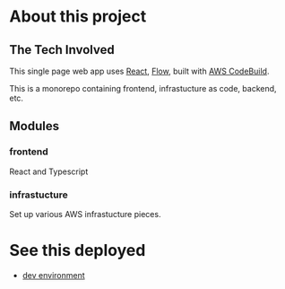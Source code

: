 # About this project


## The Tech Involved

This single page web app uses [React](https://reactjs.org/), [Flow](https://flow.org/), built with [AWS CodeBuild](https://aws.amazon.com/codebuild/).

This is a monorepo containing frontend, infrastucture as code, backend, etc.

## Modules

### frontend

React and Typescript

### infrastucture

Set up various AWS infrastucture pieces.


# See this deployed

  * [dev environment](http://markdown-map-beta.wilcoxd.com/)
